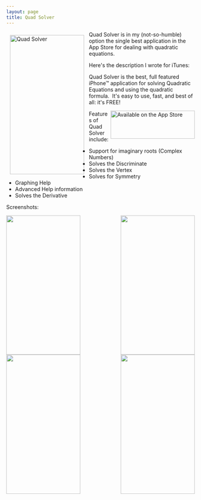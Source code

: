 ```yaml
---
layout: page
title: Quad Solver
---
```


<img align="left" alt="Quad Solver" height="372" src="{{ site.url}}/images/qs-1.5-0.png" width="198" style="padding: 10px;"/>

Quad Solver is in my (not-so-humble) option the single best application in the App Store for dealing with quadratic equations.

Here's the description I wrote for iTunes:

Quad Solver is the best, full featured iPhone™ application for solving Quadratic Equations and using the quadratic formula.  It's easy to use, fast, and best of all: it's FREE!

<img align="right" alt="Available on the App Store" height="75" src="{{ site.url }}/images/app_store.png" width="225" />

Features of Quad Solver include:

* Support for imaginary roots (Complex Numbers)
* Solves the Discriminate
* Solves the Vertex
* Solves for Symmetry
* Graphing Help
* Advanced Help information
* Solves the Derivative

Screenshots:

<div style="width: 100%">
    <img align="left" height="372"
        src="{{ site.url}}/images/qs-1.5-1.png" width="198" />
    <img align="right" height="372"
        src="{{ site.url}}/images/qs-1.5-2.png" width="198" />
</div>
<br />
<div style="width: 100%">
    <img align="left" height="372"
         src="{{ site.url}}/images/qs-1.5-3.png" width="198" />
    <img align="right" height="372"
        src="{{ site.url}}/images/qs-1.5-4.png" width="198" />
</div>
